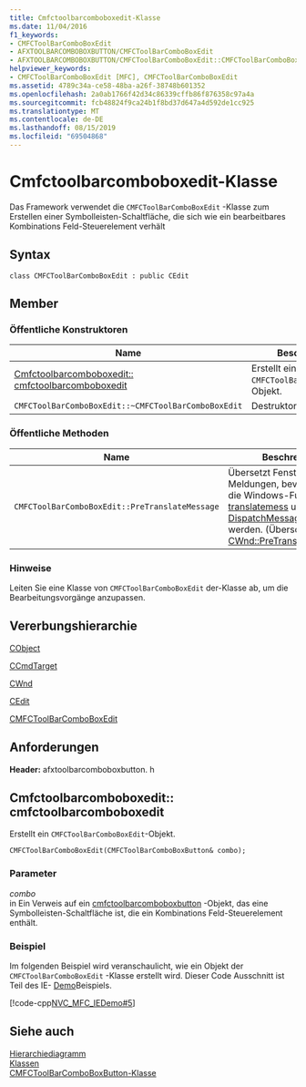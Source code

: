 ```yaml
---
title: Cmfctoolbarcomboboxedit-Klasse
ms.date: 11/04/2016
f1_keywords:
- CMFCToolBarComboBoxEdit
- AFXTOOLBARCOMBOBOXBUTTON/CMFCToolBarComboBoxEdit
- AFXTOOLBARCOMBOBOXBUTTON/CMFCToolBarComboBoxEdit::CMFCToolBarComboBoxEdit
helpviewer_keywords:
- CMFCToolBarComboBoxEdit [MFC], CMFCToolBarComboBoxEdit
ms.assetid: 4789c34a-ce58-48ba-a26f-38748b601352
ms.openlocfilehash: 2a0ab1766f42d34c86339cffb86f876358c97a4a
ms.sourcegitcommit: fcb48824f9ca24b1f8bd37d647a4d592de1cc925
ms.translationtype: MT
ms.contentlocale: de-DE
ms.lasthandoff: 08/15/2019
ms.locfileid: "69504868"
---
```

# <a name="cmfctoolbarcomboboxedit-class"></a>Cmfctoolbarcomboboxedit-Klasse

Das Framework verwendet die `CMFCToolBarComboBoxEdit` -Klasse zum Erstellen einer Symbolleisten-Schaltfläche, die sich wie ein bearbeitbares Kombinations Feld-Steuerelement verhält

## <a name="syntax"></a>Syntax

```
class CMFCToolBarComboBoxEdit : public CEdit
```

## <a name="members"></a>Member

### <a name="public-constructors"></a>Öffentliche Konstruktoren

|Name|Beschreibung|
|----------|-----------------|
|[Cmfctoolbarcomboboxedit:: cmfctoolbarcomboboxedit](#cmfctoolbarcomboboxedit)|Erstellt ein `CMFCToolBarComboBoxEdit`-Objekt.|
|`CMFCToolBarComboBoxEdit::~CMFCToolBarComboBoxEdit`|Destruktor.|

### <a name="public-methods"></a>Öffentliche Methoden

|Name|Beschreibung|
|----------|-----------------|
|`CMFCToolBarComboBoxEdit::PreTranslateMessage`|Übersetzt Fenster Meldungen, bevor diese an die Windows-Funktionen [translatemess](/windows/win32/api/winuser/nf-winuser-translatemessage) und [DispatchMessage](/windows/win32/api/winuser/nf-winuser-dispatchmessage) gesendet werden. (Überschreibt [CWnd::PreTranslateMessage](../../mfc/reference/cwnd-class.md#pretranslatemessage).)|

### <a name="remarks"></a>Hinweise

Leiten Sie eine Klasse von `CMFCToolBarComboBoxEdit` der-Klasse ab, um die Bearbeitungsvorgänge anzupassen.

## <a name="inheritance-hierarchy"></a>Vererbungshierarchie

[CObject](../../mfc/reference/cobject-class.md)

[CCmdTarget](../../mfc/reference/ccmdtarget-class.md)

[CWnd](../../mfc/reference/cwnd-class.md)

[CEdit](../../mfc/reference/cedit-class.md)

[CMFCToolBarComboBoxEdit](../../mfc/reference/cmfctoolbarcomboboxedit-class.md)

## <a name="requirements"></a>Anforderungen

**Header:** afxtoolbarcomboboxbutton. h

##  <a name="cmfctoolbarcomboboxedit"></a>Cmfctoolbarcomboboxedit:: cmfctoolbarcomboboxedit

Erstellt ein `CMFCToolBarComboBoxEdit`-Objekt.

```
CMFCToolBarComboBoxEdit(CMFCToolBarComboBoxButton& combo);
```

### <a name="parameters"></a>Parameter

*combo*<br/>
in Ein Verweis auf ein [cmfctoolbarcomboboxbutton](../../mfc/reference/cmfctoolbarcomboboxbutton-class.md) -Objekt, das eine Symbolleisten-Schaltfläche ist, die ein Kombinations Feld-Steuerelement enthält.

### <a name="example"></a>Beispiel

Im folgenden Beispiel wird veranschaulicht, wie ein Objekt der `CMFCToolBarComboBoxEdit` -Klasse erstellt wird. Dieser Code Ausschnitt ist Teil des IE- [Demo](../../overview/visual-cpp-samples.md)Beispiels.

[!code-cpp[NVC_MFC_IEDemo#5](../../mfc/reference/codesnippet/cpp/cmfctoolbarcomboboxedit-class_1.cpp)]

## <a name="see-also"></a>Siehe auch

[Hierarchiediagramm](../../mfc/hierarchy-chart.md)<br/>
[Klassen](../../mfc/reference/mfc-classes.md)<br/>
[CMFCToolBarComboBoxButton-Klasse](../../mfc/reference/cmfctoolbarcomboboxbutton-class.md)
